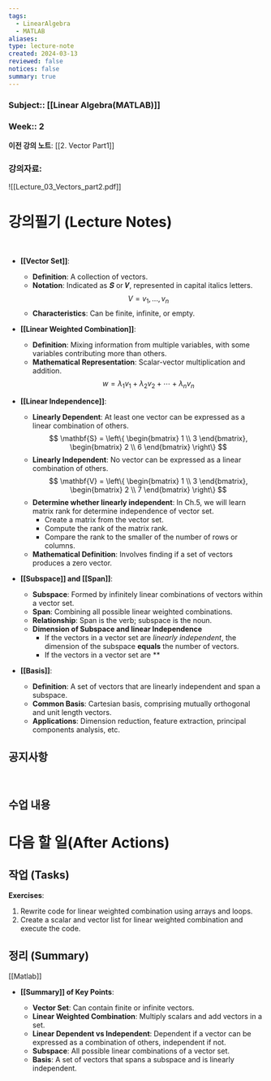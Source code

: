 ```yaml
---
tags:
  - LinearAlgebra
  - MATLAB
aliases: 
type: lecture-note
created: 2024-03-13
reviewed: false
notices: false
summary: true
---
```

### **Subject**:: [[Linear Algebra(MATLAB)]]
### **Week**:: 2

**이전 강의 노트**: [[2. Vector Part1]]

### 강의자료: 
![[Lecture_03_Vectors_part2.pdf]]

# 강의필기 (Lecture Notes)
<br>

- **[[Vector Set]]**:
    
    - **Definition**: A collection of vectors.
    - **Notation**: Indicated as 𝑺 or 𝑽, represented in capital italics letters.
    $$
    V = {v_1, ..., v_n}
    $$
    - **Characteristics**: Can be finite, infinite, or empty.
- **[[Linear Weighted Combination]]**:
    
    - **Definition**: Mixing information from multiple variables, with some variables contributing more than others.
    - **Mathematical Representation**: Scalar-vector multiplication and addition.
    $$
    w = \lambda_1v_1 + \lambda_2v_2 + \cdots + \lambda_nv_n
    $$
- **[[Linear Independence]]**:
    
    - **Linearly Dependent**: At least one vector can be expressed as a linear combination of others.
    $$
	\mathbf{S} = \left\{ \begin{bmatrix} 1 \\ 3 \end{bmatrix}, \begin{bmatrix} 2 \\ 6 \end{bmatrix} \right\}
	$$
    - **Linearly Independent**: No vector can be expressed as a linear combination of others.
    $$
    \mathbf{V} = \left\{ \begin{bmatrix} 1 \\ 3 \end{bmatrix}, \begin{bmatrix} 2 \\ 7 \end{bmatrix} \right\}
    $$
    - **Determine whether linearly independent**: In Ch.5, we will learn matrix rank for determine independence of vector set.
	    - Create a matrix from the vector set.
		 - Compute the rank of the matrix rank.
		- Compare the rank to the smaller of the number of rows or columns.
    - **Mathematical Definition**: Involves finding if a set of vectors produces a zero vector.
- **[[Subspace]] and [[Span]]**:
    
    - **Subspace**: Formed by infinitely linear combinations of vectors within a vector set.
    - **Span**: Combining all possible linear weighted combinations.
    - **Relationship**: Span is the verb; subspace is the noun.
    - **Dimension of Subspace and linear Independence**
	    - If the vectors in a vector set are *linearly independent*, the dimension of the subspace **equals** the number of vectors.
	    - If the vectors in a vector set are **
- **[[Basis]]**:
    
    - **Definition**: A set of vectors that are linearly independent and span a subspace.
    - **Common Basis**: Cartesian basis, comprising mutually orthogonal and unit length vectors.
    - **Applications**: Dimension reduction, feature extraction, principal components analysis, etc.
    
## 공지사항
<br>



## 수업 내용


# 다음 할 일(After Actions)
## 작업 (Tasks)
**Exercises**:

1. Rewrite code for linear weighted combination using arrays and loops.
2. Create a scalar and vector list for linear weighted combination and execute the code.

## 정리 (Summary)
[[Matlab]]
- **[[Summary]] of Key Points**:
    
    - **Vector Set**: Can contain finite or infinite vectors.
    - **Linear Weighted Combination**: Multiply scalars and add vectors in a set.
    - **Linear Dependent vs Independent**: Dependent if a vector can be expressed as a combination of others, independent if not.
    - **Subspace**: All possible linear combinations of a vector set.
    - **Basis**: A set of vectors that spans a subspace and is linearly independent.

